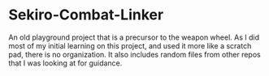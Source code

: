 # Sekiro-Combat-Linker

An old playground project that is a precursor to the weapon wheel. As I did most of my initial learning on this project, and used it more like a scratch pad, there is no organization. It also includes random files from other repos that I was looking at for guidance.
